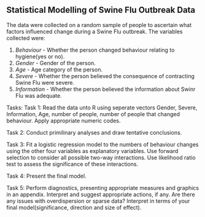 ## Statistical Modelling of Swine Flu Outbreak Data

The data were collected on a random sample of people to ascertain what factors influenced change during a Swine Flu outbreak. The variables collected were:

1. *Behaviour*   - Whether the person changed behaviour relating to hygiene(yes or no).
2. *Gender*      - Gender of the person.
3. *Age*         - Age category of the person.
4. *Severe*      - Whether the person believed the consequence of contracting Swine Flu were severe.
5. *Information* - Whether the person believed the information about Swinr Flu was adequate.


Tasks:
Task 1: Read the data unto R using seperate vectors Gender, Severe, Information, Age, number of people, number of people that changed behaviour. Apply appropriate numeric codes.

Task 2: Conduct primilinary analyses and draw tentative conclusions.

Task 3: Fit a logistic regression model to the numbers of behaviour changes using the other four variables as explanatory variables. Use forward selection to consider all possible two-way interactions. Use likelihood ratio test to assess the significance of these interactions.

Task 4: Present the final model.

Task 5: Perform diagnostics, presenting appropriate measures and graphics in an appendix. Interpret and suggest appropriate actions, if any. Are there any issues with overdispersion or sparse data? Interpret in terms of your final model(significance, direction and size of effect).
